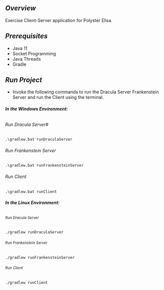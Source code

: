 ## *Overview*
Exercise  Client-Server application for Polyster Elisa.

## *Prerequisites*
* Java 11
* Socket Programming
* Java Threads
* Gradle 

## *Run Project*
* Invoke the following commands to run the Dracula Server Frankenstein Server and run the Client using the terminal.

###### ***In the Windows Environment:***

###### Run Dracula Server#
```.\gradlew.bat runDraculaServer```

###### Run Frankenstein Server
```.\gradlew.bat runFrankensteinServer```

###### Run Client
```.\gradlew.bat runClient```



###### ***In the Linux Environment:***
###### <sub> Run Dracula Server </sub>
```./gradlew runDraculaServer```

###### <sub> Run Frankenstein Server </sub>
```./gradlew runFrankensteinServer```

###### <sub> Run Client </sub>
```./gradlew runClient```
